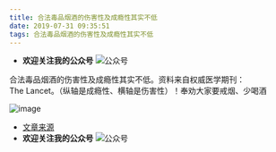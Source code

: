 ```yaml
---
title: 合法毒品烟酒的伤害性及成瘾性其实不低
date: 2019-07-31 09:35:51
tags: 合法毒品烟酒的伤害性及成瘾性其实不低
---
```

* **欢迎关注我的公众号**
![公众号](https://upload-images.jianshu.io/upload_images/5363507-0a0cf2e5fd8f843d.jpg?imageMogr2/auto-orient/strip%7CimageView2/2/w/1240)
<!--  more  -->
合法毒品烟酒的伤害性及成瘾性其实不低。资料来自权威医学期刊：The Lancet。（纵轴是成瘾性、横轴是伤害性）！奉劝大家要戒烟、少喝酒
<!--  more  -->
![image](https://upload-images.jianshu.io/upload_images/5363507-1d68f79c5a10445d?imageMogr2/auto-orient/strip%7CimageView2/2/w/1240)

* [文章来源]([https://mp.weixin.qq.com/s?__biz=MzU0MTM0NjQ5MQ==&mid=2247483759&idx=1&sn=179ca63595c71dab92e6be14f8f24dfb&chksm=fb2a1ebbcc5d97ad461a81e4b8b0009bee9ed4995694818c2d6344f9cd442ab57a28b7de2bb4&token=1662400433&lang=zh_CN#rd](https://mp.weixin.qq.com/s?__biz=MzU0MTM0NjQ5MQ==&mid=2247483759&idx=1&sn=179ca63595c71dab92e6be14f8f24dfb&chksm=fb2a1ebbcc5d97ad461a81e4b8b0009bee9ed4995694818c2d6344f9cd442ab57a28b7de2bb4&token=1662400433&lang=zh_CN#rd)
)
* **欢迎关注我的公众号**
![公众号](https://upload-images.jianshu.io/upload_images/5363507-0a0cf2e5fd8f843d.jpg?imageMogr2/auto-orient/strip%7CimageView2/2/w/1240)